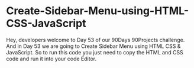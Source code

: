 # Create-Sidebar-Menu-using-HTML-CSS-JavaScript
Hey, developers welcome to Day 53 of our 90Days 90Projects challenge. And in Day 53 we are going to Create Sidebar Menu using HTML CSS &amp; JavaScript.    So to run this code you just need to copy the HTML and CSS code and run it into your code Editor. 
